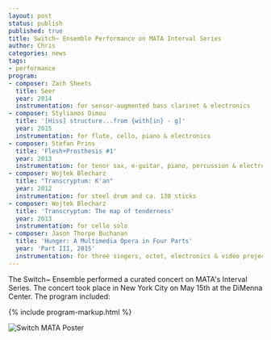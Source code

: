 ```yaml
---
layout: post
status: publish
published: true
title: Switch~ Ensemble Performance on MATA Interval Series
author: Chris
categories: news
tags:
- performance
program:
- composer: Zach Sheets
  title: Seer
  year: 2014
  instrumentation: for sensor-augmented bass clarinet & electronics
- composer: Stylianos Dimou
  title: '[Hiss] structure...from {with[in} - g]'
  year: 2015
  instrumentation: for flute, cello, piano & electronics
- composer: Stefan Prins
  title: 'Flesh+Prosthesis #1'
  year: 2013
  instrumentation: for tenor sax, e-guitar, piano, percussion & electronics
- composer: Wojtek Blecharz
  title: "Transcryptum: K'an"
  year: 2012
  instrumentation: for steel drum and ca. 130 sticks
- composer: Wojtek Blecharz
  title: 'Transcryptum: The map of tenderness'
  year: 2013
  instrumentation: for cello solo
- composer: Jason Thorpe Buchanan
  title: 'Hunger: A Multimedia Opera in Four Parts'
  year: 'Part III, 2015'
  instrumentation: for three singers, octet, electronics & video projection
---
```

The Switch~ Ensemble performed a curated concert on MATA's Interval Series. The concert took place in New York City on May 15th at the DiMenna Center. The program included:

{% include program-markup.html %}

<div class="text-center">
  <img src="{{site.baseurl}}/assets/img/switch-mata.jpg" alt="Switch MATA Poster" class="img-fluid img-thumbnail"/>
</div>
